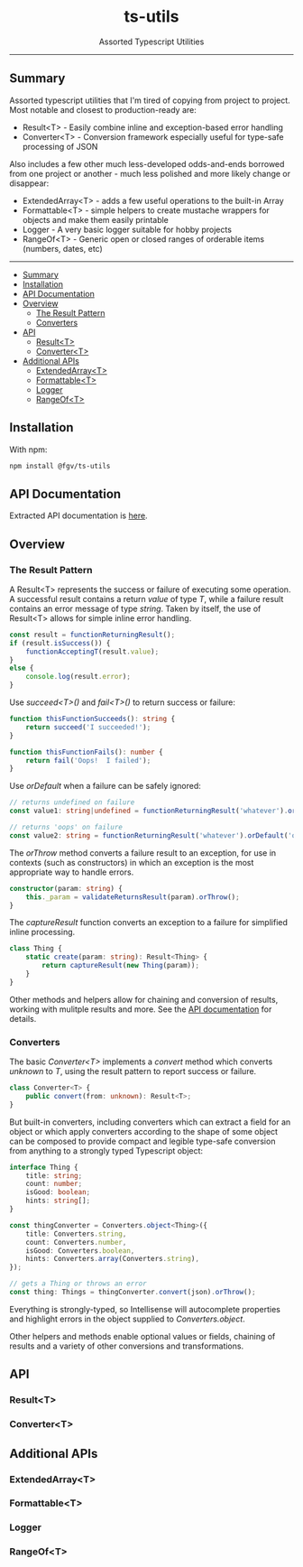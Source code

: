 <div align="center">
  <h1>ts-utils</h1>
  Assorted Typescript Utilities
</div>

<hr/>

## Summary

Assorted typescript utilities that I'm tired of copying from project to project. Most notable and closest to production-ready are:
* Result\<T\> - Easily combine inline and exception-based error handling
* Converter\<T\> - Conversion framework especially useful for type-safe processing of JSON

Also includes a few other much less-developed odds-and-ends borrowed from one project or another - much less polished and more likely change or disappear:
* ExtendedArray\<T\> - adds a few useful operations to the built-in Array
* Formattable\<T\> - simple helpers to create mustache wrappers for objects and make them easily printable
* Logger - A very basic logger suitable for hobby projects
* RangeOf\<T\> - Generic open or closed ranges of orderable items (numbers, dates, etc)

---

- [Summary](#summary)
- [Installation](#installation)
- [API Documentation](#api-documentation)
- [Overview](#overview)
  - [The Result Pattern](#the-result-pattern)
  - [Converters](#converters)
- [API](#api)
  - [Result\<T\>](#resultt)
  - [Converter\<T\>](#convertert)
- [Additional APIs](#additional-apis)
  - [ExtendedArray\<T\>](#extendedarrayt)
  - [Formattable\<T\>](#formattablet)
  - [Logger](#logger)
  - [RangeOf\<T\>](#rangeoft)

## Installation

With npm:
```sh
npm install @fgv/ts-utils
```

## API Documentation
Extracted API documentation is [here](./docs/ts-utils.md).

## Overview
### The Result Pattern

A Result\<T\> represents the success or failure of executing some operation.  A successful result contains a return *value* of type *T*, while a failure result contains an error message of type *string*.  Taken by itself, the use of Result\<T\> allows for simple inline error handling.

```ts
const result = functionReturningResult();
if (result.isSuccess()) {
    functionAcceptingT(result.value);
}
else {
    console.log(result.error);
}
```

Use *succeed\<T>()* and *fail\<T\>()* to return success or failure:

```ts
function thisFunctionSucceeds(): string {
    return succeed('I succeeded!');
}

function thisFunctionFails(): number {
    return fail('Oops!  I failed');
}
```

Use *orDefault* when a failure can be safely ignored:
```ts
// returns undefined on failure
const value1: string|undefined = functionReturningResult('whatever').orDefault();

// returns 'oops' on failure
const value2: string = functionReturningResult('whatever').orDefault('oops');
```

The *orThrow* method converts a failure result to an exception, for use in contexts (such as constructors) in which an exception is the most appropriate way to handle errors.

```ts
constructor(param: string) {
    this._param = validateReturnsResult(param).orThrow();
}
```

The *captureResult* function converts an exception to a failure for simplified inline processing.

```ts
class Thing {
    static create(param: string): Result<Thing> {
        return captureResult(new Thing(param));
    }
}
```

Other methods and helpers allow for chaining and conversion of results, working with mulitple results and more.  See the [API documentation](#resultt) for details.

### Converters

The basic *Converter\<T\>* implements a *convert* method which converts *unknown* to *T*, using the result pattern to report success or failure.

```ts
class Converter<T> {
    public convert(from: unknown): Result<T>;
}
```

But built-in converters, including converters which can extract a field for an object or which apply converters according to the shape of some object can be composed to provide compact and legible type-safe conversion from anything to a strongly typed Typescript object:

```ts
interface Thing {
    title: string;
    count: number;
    isGood: boolean;
    hints: string[];
}

const thingConverter = Converters.object<Thing>({
    title: Converters.string,
    count: Converters.number,
    isGood: Converters.boolean,
    hints: Converters.array(Converters.string),
});

// gets a Thing or throws an error
const thing: Things = thingConverter.convert(json).orThrow();
```

Everything is strongly-typed, so Intellisense will autocomplete properties and highlight errors in the object supplied to *Converters.object*.

Other helpers and methods enable optional values or fields, chaining of results and a variety of other conversions and transformations.

## API

### Result\<T\>


### Converter\<T\>

## Additional APIs

### ExtendedArray\<T\>

### Formattable\<T\>

### Logger

### RangeOf\<T\>
